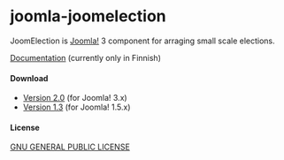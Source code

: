 joomla-joomelection
===================

JoomElection is [Joomla!](http://www.joomla.org/) 3 component for arraging small scale elections.

[Documentation](https://github.com/anttikekki/joomla-joomelection/wiki) (currently only in Finnish)

#### Download
* [Version 2.0](https://github.com/anttikekki/joomla-joomelection/archive/2.0.zip) (for Joomla! 3.x)
* [Version 1.3](https://github.com/anttikekki/joomla-joomelection/archive/1.3.zip) (for Joomla! 1.5.x)

#### License
[GNU GENERAL PUBLIC LICENSE](http://www.gnu.org/copyleft/gpl.html)

